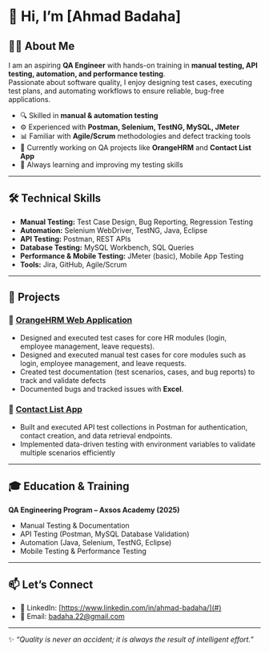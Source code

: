 # 👋 Hi, I’m [Ahmad Badaha]  

## 👨‍💻 About Me  
I am an aspiring **QA Engineer** with hands-on training in **manual testing, API testing, automation, and performance testing**.  
Passionate about software quality, I enjoy designing test cases, executing test plans, and automating workflows to ensure reliable, bug-free applications.  

- 🔍 Skilled in **manual & automation testing**  
- ⚙️ Experienced with **Postman, Selenium, TestNG, MySQL, JMeter**  
- 📊 Familiar with **Agile/Scrum** methodologies and defect tracking tools  
- 🎯 Currently working on QA projects like **OrangeHRM** and **Contact List App**  
- 🌱 Always learning and improving my testing skills  

---

## 🛠️ Technical Skills  
- **Manual Testing:** Test Case Design, Bug Reporting, Regression Testing  
- **Automation:** Selenium WebDriver, TestNG, Java, Eclipse  
- **API Testing:** Postman, REST APIs  
- **Database Testing:** MySQL Workbench, SQL Queries  
- **Performance & Mobile Testing:** JMeter (basic), Mobile App Testing  
- **Tools:** Jira, GitHub, Agile/Scrum  

---

## 📂 Projects  

### 🔸 [OrangeHRM Web Application](https://github.com/Abadaha/OrangeHRM-Functional-Testing)  
- Designed and executed test cases for core HR modules (login, employee management, leave requests).  
- Designed and executed manual test cases for core modules such as login, employee management, and leave requests.
- Created test documentation (test scenarios, cases, and bug reports) to track and validate defects
- Documented bugs and tracked issues with **Excel**.  

### 🔸 [Contact List App](https://thinking-tester-contact-list.herokuapp.com/)  
- Built and executed API test collections in Postman for authentication, contact creation, and data retrieval endpoints.
- Implemented data-driven testing with environment variables to validate multiple scenarios efficiently
 

---

## 🎓 Education & Training  
**QA Engineering Program – Axsos Academy (2025)**  
- Manual Testing & Documentation  
- API Testing (Postman, MySQL Database Validation)  
- Automation (Java, Selenium, TestNG, Eclipse)  
- Mobile Testing & Performance Testing  

---

## 📫 Let’s Connect  
- 💼 LinkedIn: [https://www.linkedin.com/in/ahmad-badaha/](#)  
- 📧 Email: badaha.22@gmail.com  

---
✨ *“Quality is never an accident; it is always the result of intelligent effort.”*  

